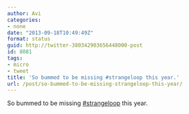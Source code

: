 ```yaml
---
author: Avi
categories:
- none
date: "2013-09-18T10:49:49Z"
format: status
guid: http://twitter-380342903656448000-post
id: 8081
tags:
- micro
- tweet
title: 'So bummed to be missing #strangeloop this year.'
url: /post/so-bummed-to-be-missing-strangeloop-this-year/
---
```

So bummed to be missing [#strangeloop](http://twitter.com/search?q=%23strangeloop) this year.